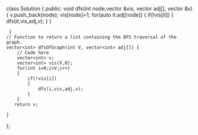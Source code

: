 
class Solution {
  public: 
     void dfs(int node,vector<int> &vis, vector<int> adj[], vector<int> &v)
     {
         v.push_back(node);
         vis[node]=1;
         for(auto it:adj[node])
         {
             if(!vis[it])
             {
                dfs(it,vis,adj,v); 
             }
         }
         
     }
    // Function to return a list containing the DFS traversal of the graph.
    vector<int> dfsOfGraph(int V, vector<int> adj[]) {
        // Code here
        vector<int> v;
        vector<int> vis(V,0);
        for(int i=0;i<V;i++)
        {
            if(!vis[i])
            {
                dfs(i,vis,adj,v);
            }
        }
       return v; 
         
    }
};

